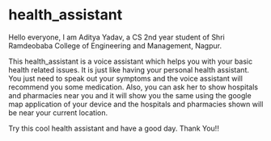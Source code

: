 # health_assistant
Hello everyone, I am Aditya Yadav, a CS 2nd year student of Shri Ramdeobaba College of Engineering and Management, Nagpur.

This health_assistant is a voice assistant which helps you with your basic health related issues. It is just like having your personal health assistant. You just need to speak out your symptoms and the voice assistant will recommend you some medication. Also, you can ask her to show hospitals and pharmacies near you and it will show you the same using the google map application of your device and the hospitals and pharmacies shown will be near your current location.

Try this cool health assistant and have a good day.
Thank You!!
